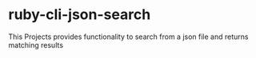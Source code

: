 # ruby-cli-json-search
This Projects provides functionality to search from a json file and returns matching results
